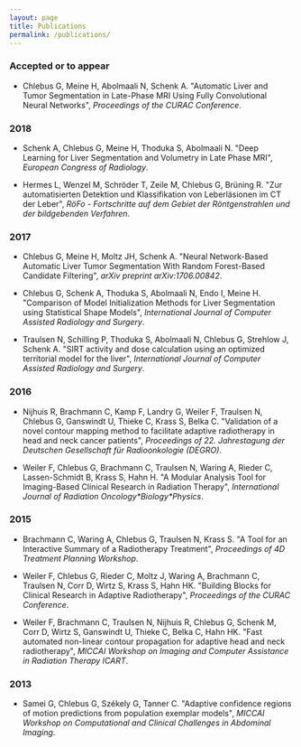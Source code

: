 ```yaml
---
layout: page
title: Publications
permalink: /publications/
---
```


### Accepted or to appear

- Chlebus G, Meine H, Abolmaali N, Schenk A. "Automatic Liver and Tumor Segmentation in Late-Phase
  MRI Using Fully Convolutional Neural Networks", *Proceedings of the CURAC Conference*.

### 2018

- Schenk A, Chlebus G, Meine H, Thoduka S, Abolmaali N. "Deep Learning for Liver Segmentation and
  Volumetry in Late Phase MRI", *European Congress of Radiology*.
  
- Hermes L, Wenzel M, Schröder T, Zeile M, Chlebus G, Brüning R. "Zur automatisierten Detektion und
  Klassifikation von Leberläsionen im CT der Leber", *RöFo - Fortschritte auf dem Gebiet der
  Röntgenstrahlen und der bildgebenden Verfahren*.

### 2017

- Chlebus G, Meine H, Moltz JH, Schenk A. "Neural Network-Based Automatic Liver Tumor Segmentation
  With Random Forest-Based Candidate Filtering", *arXiv preprint arXiv:1706.00842*.

- Chlebus G, Schenk A, Thoduka S, Abolmaali N, Endo I, Meine H. "Comparison of Model Initialization
  Methods for Liver Segmentation using Statistical Shape Models", *International Journal of Computer
  Assisted Radiology and Surgery*.

- Traulsen N, Schilling P, Thoduka S, Abolmaali N, Chlebus G, Strehlow J, Schenk A. "SIRT activity
  and dose calculation using an optimized territorial model for the liver", *International Journal
  of Computer Assisted Radiology and Surgery*.

### 2016

- Nijhuis R, Brachmann C, Kamp F, Landry G, Weiler F, Traulsen N, Chlebus G, Ganswindt U, Thieke C,
  Krass S, Belka C. "Validation of a novel contour mapping method to facilitate adaptive
  radiotherapy in head and neck cancer patients", *Proceedings of 22. Jahrestagung der Deutschen
  Gesellschaft für Radioonkologie (DEGRO)*.

- Weiler F, Chlebus G, Brachmann C, Traulsen N, Waring A, Rieder C, Lassen-Schmidt B, Krass S, Hahn
  H. "A Modular Analysis Tool for Imaging-Based Clinical Research in Radiation Therapy",
  *International Journal of Radiation Oncology\*Biology\*Physics*.

### 2015

- Brachmann C, Waring A, Chlebus G, Traulsen N, Krass S. "A Tool for an Interactive Summary of a
  Radiotherapy Treatment", *Proceedings of 4D Treatment Planning Workshop*.

- Weiler F, Chlebus G, Rieder C, Moltz J, Waring A, Brachmann C, Traulsen N, Corr D, Wirtz S, Krass
  S, Hahn HK. "Building Blocks for Clinical Research in Adaptive Radiotherapy", *Proceedings of the
  CURAC Conference*.

- Weiler F, Brachmann C, Traulsen N, Nijhuis R, Chlebus G, Schenk M, Corr D, Wirtz S, Ganswindt U,
  Thieke C, Belka C, Hahn HK. "Fast automated non-linear contour propagation for adaptive head and
  neck radiotherapy", *MICCAI Workshop on Imaging and Computer Assistance in Radiation Therapy
  ICART*.

### 2013

- Samei G, Chlebus G, Székely G, Tanner C. "Adaptive confidence regions of motion predictions from
  population exemplar models", *MICCAI Workshop on Computational and Clinical Challenges in
  Abdominal Imaging*.
